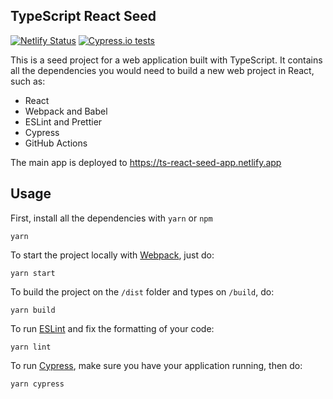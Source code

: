 ## TypeScript React Seed

[![Netlify Status](https://api.netlify.com/api/v1/badges/1427119a-22bb-40b5-978a-da4a09c2b31a/deploy-status)](https://app.netlify.com/sites/ts-react-seed-app/deploys)
[![Cypress.io tests](https://img.shields.io/badge/cypress.io-tests-green.svg?style=flat-square)](https://cypress.io)

This is a seed project for a web application built with TypeScript. It contains all the dependencies you would need to build a new web project in React, such as:

- React
- Webpack and Babel
- ESLint and Prettier
- Cypress
- GitHub Actions

The main app is deployed to https://ts-react-seed-app.netlify.app

## Usage

First, install all the dependencies with `yarn` or `npm`

```
yarn
```

To start the project locally with [Webpack](https://webpack.js.org/), just do:

```
yarn start
```

To build the project on the `/dist` folder and types on `/build`, do:

```
yarn build
```

To run [ESLint](https://eslint.org/) and fix the formatting of your code:

```
yarn lint
```

To run [Cypress](https://www.cypress.io/), make sure you have your application running, then do:

```
yarn cypress
```
